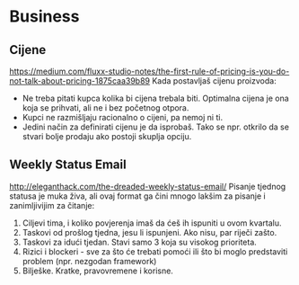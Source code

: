 # Business

## Cijene
https://medium.com/fluxx-studio-notes/the-first-rule-of-pricing-is-you-do-not-talk-about-pricing-1875caa39b89
Kada postavljaš cijenu proizvoda:
- Ne treba pitati kupca kolika bi cijena trebala biti. Optimalna cijena je ona koja se prihvati, ali ne i bez početnog otpora.
- Kupci ne razmišljaju racionalno o cijeni, pa nemoj ni ti.
- Jedini način za definirati cijenu je da isprobaš. Tako se npr. otkrilo da se stvari bolje prodaju ako postoji skuplja opciju.

## Weekly Status Email
http://eleganthack.com/the-dreaded-weekly-status-email/
Pisanje tjednog statusa je muka živa, ali ovaj format ga čini mnogo lakšim za pisanje i zanimljivijim za čitanje:
1. Ciljevi tima, i koliko povjerenja imaš da ćeš ih ispuniti u ovom kvartalu.
2. Taskovi od prošlog tjedna, jesu li ispunjeni. Ako nisu, par riječi zašto.
3. Taskovi za idući tjedan. Stavi samo 3 koja su visokog prioriteta.
4. Rizici i blockeri - sve za što će trebati pomoći ili što bi moglo predstaviti problem (npr. nezgodan framework)
5. Bilješke. Kratke, pravovremene i korisne.

